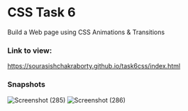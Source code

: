 # CSS Task 6

Build a Web page using CSS Animations & Transitions

### Link to view:

https://sourasishchakraborty.github.io/task6css/index.html

### Snapshots

![Screenshot (285)](https://user-images.githubusercontent.com/64964968/87879230-14c10f80-ca07-11ea-9a06-23c584a97cee.png)
![Screenshot (286)](https://user-images.githubusercontent.com/64964968/87879233-168ad300-ca07-11ea-9321-d82e950e4280.png)
